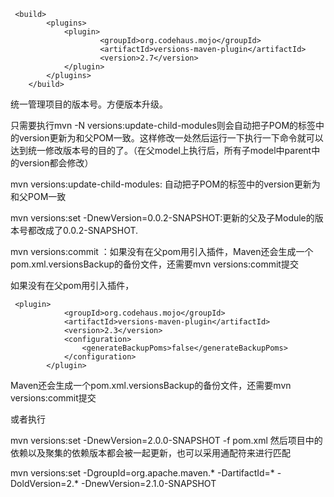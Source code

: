 ```
 <build>
        <plugins>
            <plugin>
                    <groupId>org.codehaus.mojo</groupId>
                    <artifactId>versions-maven-plugin</artifactId>
                    <version>2.7</version>
            </plugin>
        </plugins>
    </build>
```
统一管理项目的版本号。方便版本升级。


只需要执行mvn -N versions:update-child-modules则会自动把子POM的<parent>标签中的version更新为和父POM一致。这样修改一处然后运行一下执行一下命令就可以达到统一修改版本号的目的了。（在父model上执行后，所有子model中parent中的version都会修改）


mvn  versions:update-child-modules: 自动把子POM的<parent>标签中的version更新为和父POM一致

mvn versions:set -DnewVersion=0.0.2-SNAPSHOT:更新的父及子Module的版本号都改成了0.0.2-SNAPSHOT.

mvn versions:commit ：如果没有在父pom用引入插件，Maven还会生成一个pom.xml.versionsBackup的备份文件，还需要mvn versions:commit提交

如果没有在父pom用引入插件，

```
 <plugin>
            <groupId>org.codehaus.mojo</groupId>
            <artifactId>versions-maven-plugin</artifactId>
            <version>2.3</version>
            <configuration>
                <generateBackupPoms>false</generateBackupPoms>
            </configuration>
        </plugin>
```
Maven还会生成一个pom.xml.versionsBackup的备份文件，还需要mvn versions:commit提交



 或者执行

mvn versions:set -DnewVersion=2.0.0-SNAPSHOT -f pom.xml
然后项目中的依赖以及聚集的依赖版本都会被一起更新，也可以采用通配符来进行匹配

mvn versions:set -DgroupId=org.apache.maven.* -DartifactId=* -DoldVersion=2.* -DnewVersion=2.1.0-SNAPSHOT
